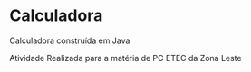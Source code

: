 # Calculadora
Calculadora construída em Java

Atividade Realizada para a matéria de PC
ETEC da Zona Leste
